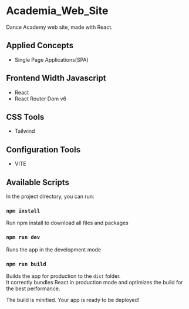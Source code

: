 # Academia_Web_Site

Dance Academy web site, made with React.

## Applied Concepts

- Single Page Applications(SPA)

## Frontend Width Javascript

- React
- React Router Dom v6

## CSS Tools

- Tailwind

## Configuration Tools

- VITE

## Available Scripts

In the project directory, you can run:

### `npm install`

Run npm install to download all files and packages

### `npm run dev`

Runs the app in the development mode

### `npm run build`

Builds the app for production to the `dist` folder.\
It correctly bundles React in production mode and optimizes the build for the best performance.

The build is minified.
Your app is ready to be deployed!
